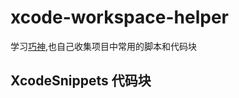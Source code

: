 # xcode-workspace-helper

学习[巧神](https://github.com/tangqiaoboy/xcode_tool),也自己收集项目中常用的脚本和代码块

## XcodeSnippets 代码块

